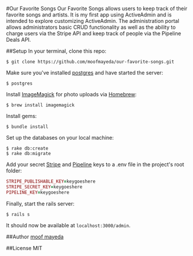 #Our Favorite Songs
Our Favorite Songs allows users to keep track of their favorite songs and artists. It is my first app using ActiveAdmin and is intended to explore customizing ActiveAdmin. The administration portal allows administrators basic CRUD functionality as well as the ability to charge users via the Stripe API and keep track of people via the Pipeline Deals API.

##Setup
In your terminal, clone this repo:

```console
$ git clone https://github.com/moofmayeda/our-favorite-songs.git
```

Make sure you've installed [postgres](http://www.postgresql.org/download/) and have started the server:

```console
$ postgres
```

Install [ImageMagick](http://www.imagemagick.org) for photo uploads via [Homebrew](http://brew.sh):

```console
$ brew install imagemagick
```

Install gems:

```console
$ bundle install
```

Set up the databases on your local machine:

```console
$ rake db:create
$ rake db:migrate
```

Add your secret [Stripe](https://dashboard.stripe.com/account/apikeys) and [Pipeline](https://www.pipelinedeals.com/admin/api) keys to a .env file in the project's root folder:

```ruby
STRIPE_PUBLISHABLE_KEY=keygoeshere
STRIPE_SECRET_KEY=keygoeshere
PIPELINE_KEY=keygoeshere
```

Finally, start the rails server:

```console
$ rails s
```
It should now be available at `localhost:3000/admin`.

##Author
[moof mayeda](https://github.com/moofmayeda)

##License
MIT